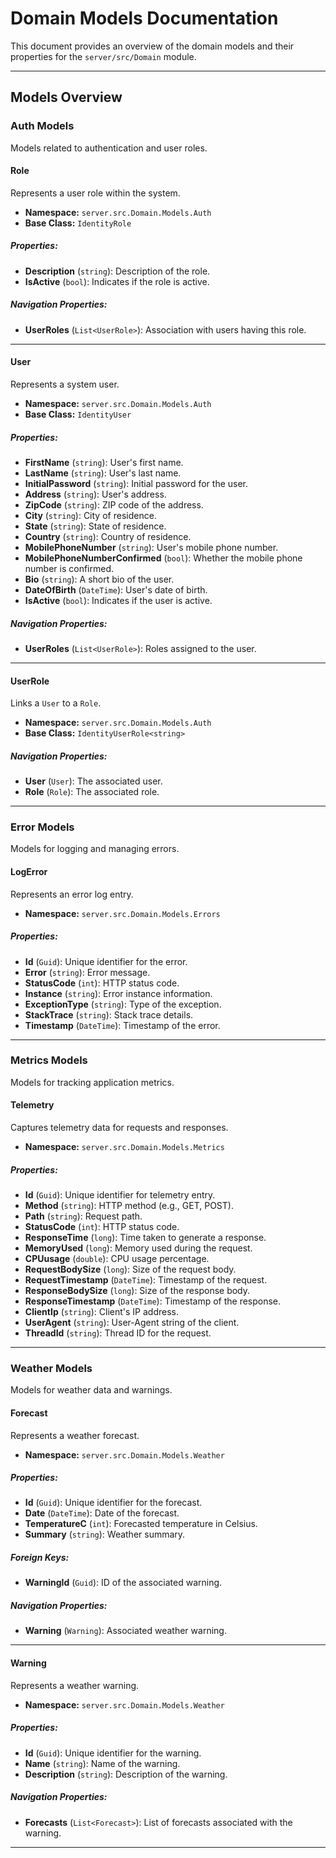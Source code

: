 # Domain Models Documentation

This document provides an overview of the domain models and their properties for the `server/src/Domain` module.

---

## Models Overview

### **Auth Models**
Models related to authentication and user roles.

#### **Role**
Represents a user role within the system.

- **Namespace:** `server.src.Domain.Models.Auth`
- **Base Class:** `IdentityRole`

##### Properties:
- **Description** (`string`): Description of the role.
- **IsActive** (`bool`): Indicates if the role is active.

##### Navigation Properties:
- **UserRoles** (`List<UserRole>`): Association with users having this role.

---

#### **User**
Represents a system user.

- **Namespace:** `server.src.Domain.Models.Auth`
- **Base Class:** `IdentityUser`

##### Properties:
- **FirstName** (`string`): User's first name.
- **LastName** (`string`): User's last name.
- **InitialPassword** (`string`): Initial password for the user.
- **Address** (`string`): User's address.
- **ZipCode** (`string`): ZIP code of the address.
- **City** (`string`): City of residence.
- **State** (`string`): State of residence.
- **Country** (`string`): Country of residence.
- **MobilePhoneNumber** (`string`): User's mobile phone number.
- **MobilePhoneNumberConfirmed** (`bool`): Whether the mobile phone number is confirmed.
- **Bio** (`string`): A short bio of the user.
- **DateOfBirth** (`DateTime`): User's date of birth.
- **IsActive** (`bool`): Indicates if the user is active.

##### Navigation Properties:
- **UserRoles** (`List<UserRole>`): Roles assigned to the user.

---

#### **UserRole**
Links a `User` to a `Role`.

- **Namespace:** `server.src.Domain.Models.Auth`
- **Base Class:** `IdentityUserRole<string>`

##### Navigation Properties:
- **User** (`User`): The associated user.
- **Role** (`Role`): The associated role.

---

### **Error Models**
Models for logging and managing errors.

#### **LogError**
Represents an error log entry.

- **Namespace:** `server.src.Domain.Models.Errors`

##### Properties:
- **Id** (`Guid`): Unique identifier for the error.
- **Error** (`string`): Error message.
- **StatusCode** (`int`): HTTP status code.
- **Instance** (`string`): Error instance information.
- **ExceptionType** (`string`): Type of the exception.
- **StackTrace** (`string`): Stack trace details.
- **Timestamp** (`DateTime`): Timestamp of the error.

---

### **Metrics Models**
Models for tracking application metrics.

#### **Telemetry**
Captures telemetry data for requests and responses.

- **Namespace:** `server.src.Domain.Models.Metrics`

##### Properties:
- **Id** (`Guid`): Unique identifier for telemetry entry.
- **Method** (`string`): HTTP method (e.g., GET, POST).
- **Path** (`string`): Request path.
- **StatusCode** (`int`): HTTP status code.
- **ResponseTime** (`long`): Time taken to generate a response.
- **MemoryUsed** (`long`): Memory used during the request.
- **CPUusage** (`double`): CPU usage percentage.
- **RequestBodySize** (`long`): Size of the request body.
- **RequestTimestamp** (`DateTime`): Timestamp of the request.
- **ResponseBodySize** (`long`): Size of the response body.
- **ResponseTimestamp** (`DateTime`): Timestamp of the response.
- **ClientIp** (`string`): Client's IP address.
- **UserAgent** (`string`): User-Agent string of the client.
- **ThreadId** (`string`): Thread ID for the request.

---

### **Weather Models**
Models for weather data and warnings.

#### **Forecast**
Represents a weather forecast.

- **Namespace:** `server.src.Domain.Models.Weather`

##### Properties:
- **Id** (`Guid`): Unique identifier for the forecast.
- **Date** (`DateTime`): Date of the forecast.
- **TemperatureC** (`int`): Forecasted temperature in Celsius.
- **Summary** (`string`): Weather summary.

##### Foreign Keys:
- **WarningId** (`Guid`): ID of the associated warning.

##### Navigation Properties:
- **Warning** (`Warning`): Associated weather warning.

---

#### **Warning**
Represents a weather warning.

- **Namespace:** `server.src.Domain.Models.Weather`

##### Properties:
- **Id** (`Guid`): Unique identifier for the warning.
- **Name** (`string`): Name of the warning.
- **Description** (`string`): Description of the warning.

##### Navigation Properties:
- **Forecasts** (`List<Forecast>`): List of forecasts associated with the warning.

---

